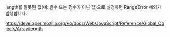 
length를 잘못된 값(예: 음수 또는 정수가 아닌 값)으로 설정하면 RangeError 예외가 발생합니다.

https://developer.mozilla.org/ko/docs/Web/JavaScript/Reference/Global_Objects/Array/length
